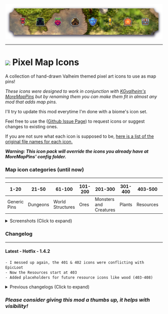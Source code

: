 ![PixelMapIconsBanner](https://raw.githubusercontent.com/TheOllix/PixelMapIcons/refs/heads/main/ollix_pixelmapicons_thunderstore_banner.png)

---
# ![](https://raw.githubusercontent.com/TheOllix/icons24px/refs/heads/main/24_map.png) Pixel Map Icons 

A collection of hand-drawn Valheim themed pixel art icons to use as map pins!

*These icons were designed to work in conjunction with [KGvalheim's MoreMapPins](https://thunderstore.io/c/valheim/p/KGvalheim/MoreMapPins/) but by renaming them you can make them fit in almost any mod that adds map pins.*

I'll try to update this mod everytime I'm done with a biome's icon set.

Feel free to use the ([Github Issue Page](https://github.com/TheOllix/PixelMapIcons/issues)) to request icons or suggest changes to existing ones.

If you are not sure what each icon is supposed to be, [here is a list of the original file names for each icon.](https://github.com/TheOllix/PixelMapIcons/blob/main/IconNames.md)

***Warning: This icon pack will override the icons you already have at MoreMapPins' config folder.***

### Map icon categories (until now)
---

| 1-20 | 21-50 | 61-100 | 101-200 | 201-300 | 301-400 | 403-500 | 901-999 |
|-------|---|---|---|---|---|---|---|
| Generic Pins | Dungeons | World Structures | Ores | Monsters and Creatures | Plants | Resources | Utilities |

<details>
<summary>Screenshots (Click to expand)</summary>

![Screenshot Map](https://raw.githubusercontent.com/TheOllix/PixelMapIcons/refs/heads/main/screenshot.jpg)
</details>

### Changelog
---

#### Latest - Hotfix - 1.4.2
    - I messed up again, the 401 & 402 icons were conflicting with EpicLoot
    - Now the Resources start at 403
    - Added placeholders for future resource icons like wood (403-408)

<details>
<summary>Previous changelogs (Click to expand)</summary> 

#### 1.4.1
    - I messed up the icons IDs, should be fixed now
#### 1.4.0
    - Added all ores that were missing 
    - Added a more natural version of each ore
    - Added a new lava inspired dragon egg
#### 1.3.0 
    - Added 5 mountains themed pins for a total of 50
#### 1.2.1 
    - Fixed the pin icons that were missing white pixels
#### 1.2.0 
    - Added 8 swamp themed pins for a total of 45
#### 1.1.1 
    - Added 8 pins and made a list with all icon names
#### 1.0.1 
    - Updated Thunderstore Icon
#### 1.0.0 
    - First upload - Meadows and Generic icon 
    
</details>


### *Please consider giving this mod a thumbs up, it helps with visibility!*
